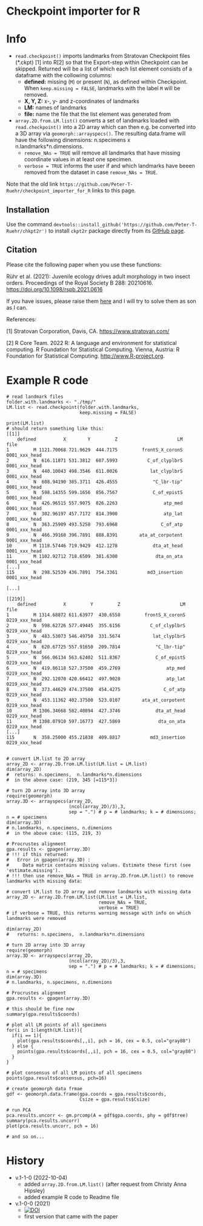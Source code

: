 # Checkpoint importer for R

# Info
* `read.checkpoint()` imports landmarks from Stratovan Checkpoint files (*.ckpt) [1] into R[2] so that the Export-step within Checkpoint can be skipped. Returned will be a list of which each list element consists of a dataframe with the collowing columns:
  * **defined:** missing (`M`) or present (`N`), as defined within Checkpoint. When `keep.missing = FALSE`, landmarks with the label `M` will be removed.
  * **X, Y, Z:** x-, y- and z-coordinates of landmarks
  * **LM:** names of landmarks
  * **file:** name the file that the list element was generated from
* `array.2D.from.LM.list()` converts a set of landmarks loaded with `read.checkpoint()` into a 2D array which can then e.g. be converted into a 3D array via `geomorph::arrayspecs()`. The resulting data.frame will have the following dinemsions: n.specimens x  n.landmarks*n.dimensions.
  * `remove_NAs = TRUE` will remove all landmarks that have missing coordinate values in at least one specimen.
  * `verbose = TRUE` informs the user if and which landmarks have beeen removed from the dataset in case `remove_NAs = TRUE`.

Note that the old link `https://github.com/Peter-T-Ruehr/checkpoint_importer_for_R` links to this page.

## Installation
Use the command `devtools::install_github('https://github.com/Peter-T-Ruehr/chkpt2r')` to install `ckpt2r` package directly from its [GitHub page](https://github.com/Peter-T-Ruehr/chkpt2r).

## Citation
Please cite the following paper when you use these functions:

Rühr et al. (2021): Juvenile ecology drives adult morphology in two insect orders. Proceedings of the Royal Society B 288: 20210616. https://doi.org/10.1098/rspb.2021.0616

If you have issues, please raise them [here](https://github.com/Peter-T-Ruehr/checkpoint_importer_for_R/issues) and I will try to solve them as son as I can.

References:

[1] Stratovan Corporation, Davis, CA. https://www.stratovan.com/

[2] R Core Team. 2022 R: A language and environment for statistical computing. R Foundation for Statistical Computing. Vienna, Austria: R Foundation for Statistical Computing. http://www.R-project.org.

# Example R code
```
# read landmark files
folder.with.landmarks <- "./tmp/"
LM.list <- read.checkpoint(folder.with.landmarks,
                           keep.missing = FALSE)

print(LM.list)
# should return something like this:
[[1]]
    defined          X        Y         Z                      LM          file
1         M 1121.70068 721.9629  444.7175         frontS_X_coronS 0001_xxx_head
2         N  616.11871 531.3812  607.5993           C_of_clyplbrS 0001_xxx_head
3         N  440.10043 498.3546  611.0026            lat_clyplbrS 0001_xxx_head
4         N  608.94190 385.3711  426.4555             "C_lbr-tip" 0001_xxx_head
5         N  598.14355 599.1656  856.7567             C_of_epistS 0001_xxx_head
6         N  426.96515 557.9075  826.2263                 atp_med 0001_xxx_head
7         N  302.96197 457.7172  814.3900                 atp_lat 0001_xxx_head
8         N  363.25909 493.5258  793.6968                C_of_atp 0001_xxx_head
9         N  466.39160 396.7891  888.8391        ata_at_corpotent 0001_xxx_head
10        M 1118.57446 719.9429  412.1278             dta_at_head 0001_xxx_head
11        M 1102.92712 718.6509  381.6300              dta_on_ata 0001_xxx_head
[...]
115       N  298.52539 436.7891  754.3361           md3_insertion 0001_xxx_head

[...]

[[219]]
    defined          X         Y         Z                      LM          file
1         M 1314.68872 611.63977  430.6558         frontS_X_coronS 0219_xxx_head
2         N  598.62726 577.49445  355.6156           C_of_clyplbrS 0219_xxx_head
3         N  483.53073 546.49750  331.5674            lat_clyplbrS 0219_xxx_head
4         N  620.67725 557.91650  209.7814             "C_lbr-tip" 0219_xxx_head
5         N  566.06134 563.62402  511.8367             C_of_epistS 0219_xxx_head
6         N  419.86118 527.37500  459.2769                 atp_med 0219_xxx_head
7         N  292.12070 420.66412  497.9028                 atp_lat 0219_xxx_head
8         N  373.44629 474.37500  454.4275                C_of_atp 0219_xxx_head
9         N  453.11362 402.37500  523.0107        ata_at_corpotent 0219_xxx_head
10        M 1306.34668 582.40894  427.3746             dta_at_head 0219_xxx_head
11        M 1308.07910 597.16773  427.5869              dta_on_ata 0219_xxx_head
[...]
115       N  358.25000 455.21838  409.8817           md3_insertion 0219_xxx_head
 

# convert LM.list to 2D array
array_2D <- array.2D.from.LM.list(LM.list = LM.list)
dim(array_2D)
#  returns: n.specimens,  n.landmarks*n.dimensions
#  in the above case: (219, 345 [=115*3])

# turn 2D array into 3D array
require(geomorph)
array.3D <- arrayspecs(array_2D,
                       (ncol(array_2D)/3),3, 
                       sep = ".") # p = # landmarks; k = # dimensions; n = # specimens
dim(array.3D)
# n.landmarks, n.specimens, n.dimenions
#  in the above case: (115, 219, 3)

# Procrustes alignment
gpa.results <- gpagen(array.3D)
# !!! if this returned:
#   Error in gpagen(array.3D) : 
#     Data matrix contains missing values. Estimate these first (see 'estimate.missing').
# !!! then use remove_NAs = TRUE in array.2D.from.LM.list() to remove landmarks with missing data:

# convert LM.list to 2D array and remove landmarks with missing data
array_2D <- array.2D.from.LM.list(LM.list = LM.list,
                                  remove_NAs = TRUE,
                                  verbose = TRUE)
# if verbose = TRUE, this returns warning message with info on which landmarks were removed

dim(array_2D)
#   returns: n.specimens,  n.landmarks*n.dimensions

# turn 2D array into 3D array
require(geomorph)
array.3D <- arrayspecs(array_2D,
                       (ncol(array_2D)/3),3, 
                       sep = ".") # p = # landmarks; k = # dimensions; n = # specimens
dim(array.3D)
# n.landmarks, n.specimens, n.dimenions

# Procrustes alignment
gpa.results <- gpagen(array.3D)

# this should be fine now
summary(gpa.results$coords)

# plot all LM points of all specimens
for(i in 1:length(LM.list)){
  if(i == 1){
    plot(gpa.results$coords[,,i], pch = 16, cex = 0.5, col="gray80")
  } else {
    points(gpa.results$coords[,,i], pch = 16, cex = 0.5, col="gray80")
  }
}

# plot consensus of all LM points of all specimens
points(gpa.results$consensus, pch=16)

# create geomorph data frmae
gdf <- geomorph.data.frame(gpa.coords = gpa.results$coords,
                           Csize = gpa.results$Csize)

# run PCA
pca.results.uncorr <- gm.prcomp(A = gdf$gpa.coords, phy = gdf$tree)
summary(pca.results.uncorr)
plot(pca.results.uncorr, pch = 16)

# and so on...
```

# History
* v.1-1-0 (2022-10-04)
  * added `array.2D.from.LM.list()` (after request from Christy Anna Hipsley)
  * added example R code to Readme file
* v.1-0-0 (2021)
  * [![DOI](https://zenodo.org/badge/DOI/10.5281/zenodo.5482977.svg)](https://doi.org/10.5281/zenodo.5482977)
  * first version that came with the paper
